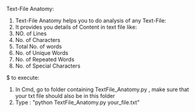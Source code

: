 Text-File Anatomy:
1. Text-File Anatomy helps you to do analysis of any Text-File:
2. It provides you details of Content in text file like:
  1. NO. of Lines
  2. No. of Characters
  3. Total No. of words
  4. No. of Unique Words
  5. No. of Repeated Words
  6. No. of Special Characters

$ to execute:
 1. In Cmd, go to folder containing TextFile_Anatomy.py , make sure that your txt file should also be in this folder
 2. Type : "python TextFile_Anatomy.py  your_file.txt"

